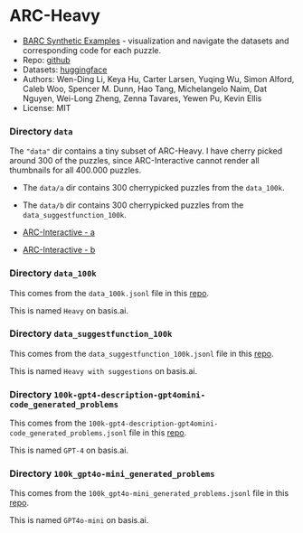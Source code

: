 # ARC-Heavy

- [BARC Synthetic Examples](https://www.basis.ai/arc_interface/examples) - visualization and navigate the datasets and corresponding code for each puzzle.
- Repo: [github](https://github.com/xu3kev/BARC)
- Datasets: [huggingface](https://huggingface.co/collections/barc0/synthetic-arc-dataset-6725aa6031376d3bacc34f76)
- Authors: Wen-Ding Li, Keya Hu, Carter Larsen, Yuqing Wu, Simon Alford, Caleb Woo, Spencer M. Dunn, Hao Tang, Michelangelo Naim, Dat Nguyen, Wei-Long Zheng,
Zenna Tavares, Yewen Pu, Kevin Ellis
- License: MIT

### Directory `data`

The `"data"` dir contains a tiny subset of ARC-Heavy. I have cherry picked around 300 of the puzzles, since ARC-Interactive cannot render all thumbnails for all 400.000 puzzles.

- The `data/a` dir contains 300 cherrypicked puzzles from the `data_100k`.

- The `data/b` dir contains 300 cherrypicked puzzles from the `data_suggestfunction_100k`.

- [ARC-Interactive - a](https://neoneye.github.io/arc/?dataset=ARC-Heavy-a)
- [ARC-Interactive - b](https://neoneye.github.io/arc/?dataset=ARC-Heavy-b)


### Directory `data_100k`

This comes from the `data_100k.jsonl` file in this [repo](https://huggingface.co/datasets/barc0/200k_HEAVY_gpt4o-description-gpt4omini-code_generated_problems/tree/main).

This is named `Heavy` on basis.ai.

### Directory `data_suggestfunction_100k`

This comes from the `data_suggestfunction_100k.jsonl` file in this [repo](https://huggingface.co/datasets/barc0/200k_HEAVY_gpt4o-description-gpt4omini-code_generated_problems/tree/main).

This is named `Heavy with suggestions` on basis.ai.

### Directory `100k-gpt4-description-gpt4omini-code_generated_problems`

This comes from the `100k-gpt4-description-gpt4omini-code_generated_problems.jsonl` file in this [repo](https://huggingface.co/datasets/barc0/100k-gpt4-description-gpt4omini-code_generated_problems).

This is named `GPT-4` on basis.ai.

### Directory `100k_gpt4o-mini_generated_problems`

This comes from the `100k_gpt4o-mini_generated_problems.jsonl` file in this [repo](https://huggingface.co/datasets/barc0/100k-gpt4omini-description-gpt4omini-code_generated_problems).

This is named `GPT4o-mini` on basis.ai.
